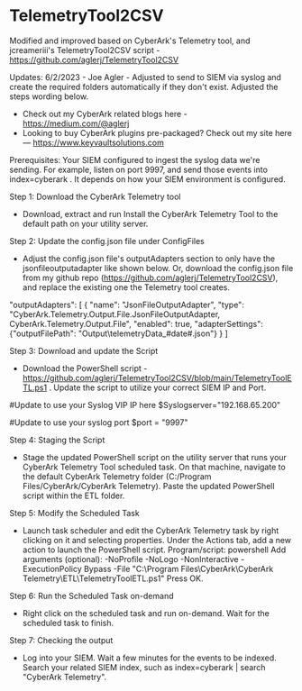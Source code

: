 # TelemetryTool2CSV

Modified and improved based on CyberArk's Telemetry tool, and jcreameriii's TelemetryTool2CSV script - https://github.com/aglerj/TelemetryTool2CSV

Updates:
6/2/2023 - Joe Agler - Adjusted to send to SIEM via syslog and create the required folders automatically if they don't exist. Adjusted the steps wording below. 

- Check out my CyberArk related blogs here -  https://medium.com/@aglerj
- Looking to buy CyberArk plugins pre-packaged? Check out my site here — https://www.keyvaultsolutions.com

Prerequisites:
Your SIEM configured to ingest the syslog data we're sending. For example, listen on port 9997, and send those events into index=cyberark . It depends on how your SIEM environment is configured.

Step 1: Download the CyberArk Telemetry tool 
- Download, extract and run Install the CyberArk Telemetry Tool to the default path on your utility server.

Step 2: Update the config.json file under ConfigFiles
- Adjust the config.json file's outputAdapters section to only have the jsonfileoutputadapter like shown below. Or, download the config.json file from my github repo (https://github.com/aglerj/TelemetryTool2CSV), and replace the existing one the Telemetry tool creates.

 "outputAdapters":     [
                {
            "name": "JsonFileOutputAdapter",
            "type": "CyberArk.Telemetry.Output.File.JsonFileOutputAdapter, CyberArk.Telemetry.Output.File",
            "enabled": true,
            "adapterSettings": {"outputFilePath": "Output\\telemetryData_#date#.json"}
        } ]

Step 3: Download and update the Script
- Download the PowerShell script - https://github.com/aglerj/TelemetryTool2CSV/blob/main/TelemetryToolETL.ps1 . Update the script to utilize your correct SIEM IP and Port.

#Update to use your Syslog VIP IP here
$Syslogserver="192.168.65.200"

#Update to use your syslog port
$port = "9997"

Step 4: Staging the Script
- Stage the updated PowerShell script on the utility server that runs your CyberArk Telemetry Tool scheduled task. On that machine, navigate to the default CyberArk Telemetry folder (C:/Program Files/CyberArk/CyberArk Telemetry). Paste the updated PowerShell script within the ETL folder.

Step 5: Modify the Scheduled Task
- Launch task scheduler and edit the CyberArk Telemetry task by right clicking on it and selecting properties. Under the Actions tab, add a new action to launch the PowerShell script.
Program/script: powershell
Add arguments (optional): -NoProfile -NoLogo -NonInteractive -ExecutionPolicy Bypass -File "C:\Program Files\CyberArk\CyberArk Telemetry\ETL\TelemetryToolETL.ps1"
Press OK.

Step 6: Run the Scheduled Task on-demand
 - Right click on the scheduled task and run on-demand. Wait for the scheduled task to finish.  

Step 7: Checking the output
 - Log into your SIEM. Wait a few minutes for the events to be indexed. Search your related SIEM index, such as index=cyberark | search "CyberArk Telemetry".


